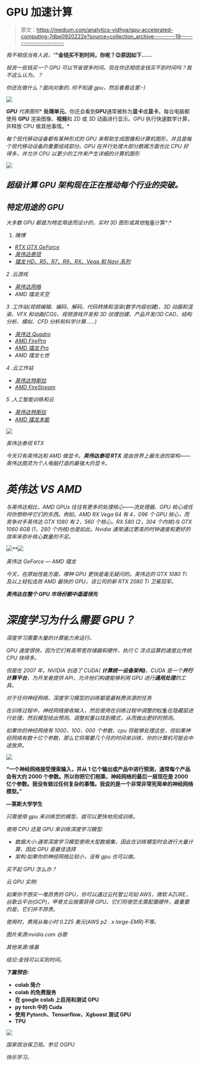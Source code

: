 # GPU 加速计算

> 原文：<https://medium.com/analytics-vidhya/gpu-accelerated-computing-7dbe0920222e?source=collection_archive---------19----------------------->

*我不相信当有人说，“***”金钱买不到时间，你呢？😉原因如下……**

*投资一些钱买一个 GPU 可以节省很多时间。现在你还相信金钱买不到时间吗？我不这么认为。？*

*你还在做什么？面向对象的..何不知道 gpu，然后看看这里:-)*

*![](img/862c5b90d29c5bfc4decd1c7259867c1.png)*

***GPU** 代表**图形** **处理单元**。你还会看到**GPU**通常被称为**显卡**或**显卡**。每台电脑都使用 **GPU** 渲染图像、**视频**和 2D 或 3D 动画进行显示。GPU 执行快速数学计算，并释放 CPU 做其他事情。*

*每个现代移动设备都有某种形式的 GPU 来帮助生成图像和计算机图形，并且是每个现代移动设备的重要组成部分。GPU 在并行处理大部分数据方面也比 CPU 好得多，并允许 CPU 以更少的工作来产生详细的计算机图形*

*![](img/932f4eb13a0f539021eddc01f0f68838.png)*

## *超级计算 GPU 架构现在正在推动每个行业的突破。*

## *特定用途的 GPU*

*大多数 GPU 都是为特定用途而设计的，*实时 3D 图形*或其他*海量计算*:*

1.  *赌博*

*   *[RTX GTX GeForce](https://en.wikipedia.org/wiki/GeForce)*
*   *[英伟达泰坦](https://en.wikipedia.org/wiki/Nvidia_Titan)*
*   *[镭龙 HD、R5、R7、R9、RX、Vega 和 Navi 系列](https://en.wikipedia.org/wiki/Radeon)*

*2 .云游戏*

*   *[英伟达网格](https://en.wikipedia.org/wiki/List_of_Nvidia_graphics_processing_units#Comparison_table:_Grid_GPUs)*
*   *AMD 镭龙天空*

*3 .工作站(视频编辑、编码、解码、代码转换和渲染(数字内容创建)、3D 动画和渲染、VFX 和动画(CGI)、视频游戏开发和 3D 纹理创建、产品开发/3D CAD、结构分析、模拟、CFD 分析和科学计算……)*

*   *[英伟达 Quadro](https://en.wikipedia.org/wiki/Nvidia_Quadro)*
*   *[AMD FirePro](https://en.wikipedia.org/wiki/AMD_FirePro)*
*   *[AMD 镭龙 Pro](https://en.wikipedia.org/wiki/Radeon_Pro)*
*   *AMD 镭龙七世*

*4 .云工作站*

*   *[英伟达特斯拉](https://en.wikipedia.org/wiki/Nvidia_Tesla)*
*   *[AMD FireStream](https://en.wikipedia.org/wiki/AMD_FireStream)*

*5 .人工智能训练和云*

*   *[英伟达特斯拉](https://en.wikipedia.org/wiki/Nvidia_Tesla)*
*   *[AMD 镭龙本能](https://en.wikipedia.org/wiki/Radeon_Instinct)*

*![](img/7acabfed11e658bfc7c252221ee953ed.png)*

*英伟达泰坦 RTX*

*今天只有英伟达和 AMD 做显卡。**英伟达泰坦 RTX** 是由世界上最先进的架构——英伟达图灵为个人电脑打造的最强大的显卡。*

# ***英伟达 VS AMD***

*与英伟达相比，AMD GPUs 往往有更多的处理核心——流处理器、GPU 核心或任何你想称呼它们的东西。例如，AMD RX Vega 64 有 4，096 个 GPU 核心，而竞争对手英伟达 GTX 1080 有 2，560 个核心。RX 580 (2，304 个内核)与 GTX 1060 6GB (1，280 个内核)也是如此。Nvidia 通常通过更高的时钟速度和更好的效率来弥补核心数量的不足。*

*![](img/446d21849491e9312c04ed18b012a5cc.png)**![](img/c7c6c5137b8e66998f0ae740239fd92d.png)*

*英伟达 GeForce — AMD 镭龙*

*今天，在原始性能方面，哪种 GPU 更快是毫无疑问的。英伟达的 GTX 1080 Ti 及以上轻松击败 AMD 最快的 GPU，该公司的新 RTX 2080 Ti 卫冕冠军。*

***英伟达在整个 GPU 市场份额中遥遥领先***

# *深度学习为什么需要 GPU？*

*深度学习需要大量的计算能力来运行。*

*GPU 速度很快，因为它们有高带宽存储器和硬件，执行 C 浮点运算的速度比传统 CPU 快得多。*

*但是在 2007 年，NVIDIA 创造了 CUDA( **计算统一设备架构)**。CUDA 是一个**并行计算平台**，为开发者提供 API，允许他们构建能够利用 GPU 进行**通用处理**的工具。*

*对于任何神经网络，深度学习模型的训练都是最耗费资源的任务*

*在训练过程中，神经网络接收输入，然后使用在训练过程中调整的*权重*在隐藏层进行处理，然后模型给出预测。调整权重以找到模式，从而做出更好的预测。*

*如果你的神经网络有 1000，100，000 个参数，cpu 将能够处理这些，但如果神经网络有数十亿个参数，那么它将需要几个月的时间来训练，你的计算机可能会中途放弃。*

*![](img/662bb586d921d6e567b8a8591c33d1ea.png)*

**“一个神经网络接受搜索输入，并从 1 亿个输出或产品中进行预测，通常每个产品会有大约 2000 个参数。所以你把它们相乘，神经网络的最后一层现在是 2000 亿个参数。我没有做过任何复杂的事情。我说的是一个非常非常死简单的神经网络模型。”**

**—莱斯大学学生**

*只需使用 gpu 来训练您的模型，就可以更快地完成训练。*

*使用 CPU 还是 GPU 来训练深度学习模型:*

*   *数据大小:通常深度学习模型使用大型数据集，因此在训练模型时会进行大量计算，因此 GPU 是最佳选择*
*   *架构:如果你的神经网络比较小，没有 gpu 也可以做。*

*买不起 GPU 怎么办？*

*云 GPU 实例:*

*如果你不想买一堆昂贵的 GPU，你可以通过云托管公司如 AWS，微软 AZURE，谷歌云平台(GCP)，甲骨文云按需获得 GPU。它们将使您无需配置硬件，最重要的是，它们并不昂贵。*

*使用时，费用从每小时 0.225 美元(AWS p2 . x large-EMR)不等。*

*图片来源:nvidia.com 谷歌*

*其他来源:维基*

*结论:金钱可以买到时间。*

***下篇预告:***

*   **colab 简介**
*   **colab 的免费服务**
*   **在 google colab 上启用和测试 GPU**
*   **py torch 中的 Cuda**
*   **使用 Pytorch、Tensorflow、Xgboost 测试 GPU**
*   **TPU**

*![](img/1c56e7b635582794d2ed00266fcb137e.png)*

*国家政治保卫局。参见 OGPU*

*快乐学习。*